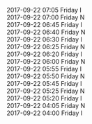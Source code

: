 2017-09-22 07:05 Friday  I  
2017-09-22 07:00 Friday  N  
2017-09-22 06:45 Friday  I  
2017-09-22 06:40 Friday  N  
2017-09-22 06:30 Friday  I  
2017-09-22 06:25 Friday  N  
2017-09-22 06:20 Friday  I  
2017-09-22 06:00 Friday  N  
2017-09-22 05:55 Friday  I  
2017-09-22 05:50 Friday  N  
2017-09-22 05:45 Friday  I  
2017-09-22 05:25 Friday  N  
2017-09-22 05:20 Friday  I  
2017-09-22 04:05 Friday  N  
2017-09-22 04:00 Friday  I  
